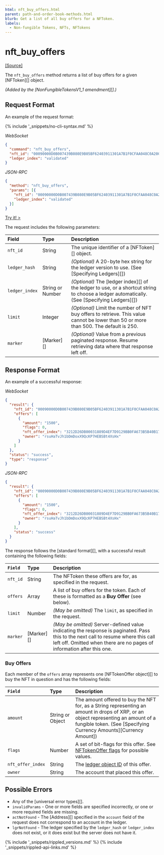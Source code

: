 ```yaml
---
html: nft_buy_offers.html
parent: path-and-order-book-methods.html
blurb: Get a list of all buy offers for a NFToken.
labels:
  - Non-fungible Tokens, NFTs, NFTokens
---
```


# nft_buy_offers
[[Source]](https://github.com/XRPLF/rippled/blob/master/src/ripple/rpc/handlers/NFTOffers.cpp "Source")

The `nft_buy_offers` method returns a list of buy offers for a given \[NFToken\]\[\] object.

_(Added by the \[NonFungibleTokensV1_1 amendment\]\[\].)_

## Request Format
An example of the request format:

{% include '_snippets/no-cli-syntax.md' %}

<!-- MULTICODE_BLOCK_START -->

*WebSocket*

```json
{
  "command": "nft_buy_offers",
  "nft_id": "00090000D0B007439B080E9B05BF62403911301A7B1F0CFAA048C0A200000007",
  "ledger_index": "validated"
}
```

*JSON-RPC*

```json
{
  "method": "nft_buy_offers",
  "params": [{
    "nft_id": "00090000D0B007439B080E9B05BF62403911301A7B1F0CFAA048C0A200000007",
    "ledger_index": "validated"
  }]
}
```

<!-- MULTICODE_BLOCK_END -->

[Try it! >](websocket-api-tool.html#nft_buy_offers)

The request includes the following parameters:

| Field          | Type             | Description                                                                                                                                         |
|:-------------- |:---------------- |:--------------------------------------------------------------------------------------------------------------------------------------------------- |
| `nft_id`       | String           | The unique identifier of a \[NFToken\]\[\] object.                                                                                                  |
| `ledger_hash`  | String           | _(Optional)_ A 20-byte hex string for the ledger version to use. (See \[Specifying Ledgers\]\[\])                                                   |
| `ledger_index` | String or Number | _(Optional)_ The \[ledger index\]\[\] of the ledger to use, or a shortcut string to choose a ledger automatically. (See \[Specifying Ledgers\]\[\]) |
| `limit`        | Integer          | _(Optional)_ Limit the number of NFT buy offers to retrieve. This value cannot be lower than 50 or more than 500. The default is 250.               |
| `marker`       | \[Marker\]\[\]   | _(Optional)_ Value from a previous paginated response. Resume retrieving data where that response left off.                                         |


## Response Format
An example of a successful response:

<!-- MULTICODE_BLOCK_START -->

*WebSocket*

```json
{
  "result": {
    "nft_id": "00090000D0B007439B080E9B05BF62403911301A7B1F0CFAA048C0A200000007",
    "offers": [
      {
        "amount": "1500",
        "flags": 0,
        "nft_offer_index": "3212D26DB00031889D4EF7D9129BB0FA673B5B40B1759564486C0F0946BA203F",
        "owner": "rsuHaTvJh1bDmDoxX9QcKP7HEBSBt4XsHx"
      }
    ]
  },
  "status": "success",
  "type": "response"
}
```

*JSON-RPC*

```json
{
  "result": {
    "nft_id": "00090000D0B007439B080E9B05BF62403911301A7B1F0CFAA048C0A200000007",
    "offers": [
      {
        "amount": "1500",
        "flags": 0,
        "nft_offer_index": "3212D26DB00031889D4EF7D9129BB0FA673B5B40B1759564486C0F0946BA203F",
        "owner": "rsuHaTvJh1bDmDoxX9QcKP7HEBSBt4XsHx"
      }
    ],
    "status": "success"
  }
}
```

<!-- MULTICODE_BLOCK_END -->

The response follows the \[standard format\]\[\], with a successful result containing the following fields:

| `Field`  | Type           | Description                                                                                                                                                                                                 |
|:-------- |:-------------- |:----------------------------------------------------------------------------------------------------------------------------------------------------------------------------------------------------------- |
| `nft_id` | String         | The NFToken these offers are for, as specified in the request.                                                                                                                                              |
| `offers` | Array          | A list of buy offers for the token. Each of these is formatted as a **Buy Offer** (see below).                                                                                                              |
| `limit`  | Number         | _(May be omitted)_ The `limit`, as specified in the request.                                                                                                                                                |
| `marker` | \[Marker\]\[\] | _(May be omitted)_ Server-defined value indicating the response is paginated. Pass this to the next call to resume where this call left off. Omitted when there are no pages of information after this one. |

### Buy Offers

Each member of the `offers` array represents one \[NFTokenOffer object\]\[\] to buy the NFT in question and has the following fields:

| `Field`           | Type             | Description                                                                                                                                                                                                  |
|:----------------- |:---------------- |:------------------------------------------------------------------------------------------------------------------------------------------------------------------------------------------------------------ |
| `amount`          | String or Object | The amount offered to buy the NFT for, as a String representing an amount in drops of XRP, or an object representing an amount of a fungible token. (See \[Specifying Currency Amounts\]\[Currency Amount\]) |
| `flags`           | Number           | A set of bit-flags for this offer. See [NFTokenOffer flags](nftokenoffer.html#nftokenoffer-flags) for possible values.                                                                                       |
| `nft_offer_index` | String           | The [ledger object ID](ledger-object-ids.html) of this offer.                                                                                                                                                |
| `owner`           | String           | The account that placed this offer.                                                                                                                                                                          |

## Possible Errors

* Any of the \[universal error types\]\[\].
* `invalidParams` - One or more fields are specified incorrectly, or one or more required fields are missing.
* `actNotFound` - The \[Address\]\[\] specified in the `account` field of the request does not correspond to an account in the ledger.
* `lgrNotFound` - The ledger specified by the `ledger_hash` or `ledger_index` does not exist, or it does exist but the server does not have it.


{% include '_snippets/rippled_versions.md' %}
{% include '_snippets/rippled-api-links.md' %}
